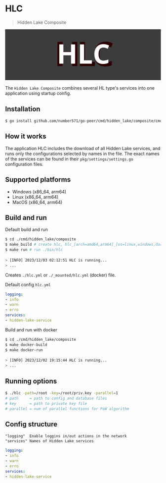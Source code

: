 # HLC

> Hidden Lake Composite

<img src="_images/hlc_logo.png" alt="hlc_logo.png"/>

The `Hidden Lake Composite` combines several HL type's services into one application using startup config.

## Installation

```bash
$ go install github.com/number571/go-peer/cmd/hidden_lake/composite/cmd/hlc@latest
```

## How it works

The application HLC includes the download of all Hidden Lake services, and runs only the configurations selected by names in the file. The exact names of the services can be found in their `pkg/settings/settings.go` configuration files.

## Supported platforms

- Windows (x86_64, arm64)
- Linux (x86_64, arm64)
- MacOS (x86_64, arm64)

## Build and run

Default build and run

```bash 
$ cd ./cmd/hidden_lake/composite
$ make build # create hlc, hlc_[arch=amd64,arm64]_[os=linux,windows,darwin] and copy to ./bin
$ make run # run ./bin/hlc

> [INFO] 2023/12/03 02:12:51 HLC is running...
> ...
```

Creates `./hlc.yml` or `./_mounted/hlc.yml` (docker) file.

Default config `hlc.yml`

```yaml
logging:
- info
- warn
- erro
services:
- hidden-lake-service
```

Build and run with docker

```bash 
$ cd ./cmd/hidden_lake/composite
$ make docker-build 
$ make docker-run

> [INFO] 2023/12/02 19:15:44 HLC is running...
> ...
```

## Running options

```bash
$ ./hlc -path=/root -key=/root/priv.key -parallel=1
# path     = path to config and database files
# key      = path to private key file
# parallel = num of parallel functions for PoW algorithm
```


## Config structure

```
"logging"  Enable loggins in/out actions in the network
"services" Names of Hidden Lake services 
```

```yaml
logging:
- info
- warn
- erro
services:
- hidden-lake-service
```
